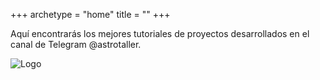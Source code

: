 +++
archetype = "home"
title = ""
+++

Aquí encontrarás los mejores tutoriales de proyectos desarrollados en el canal de Telegram @astrotaller.

![Logo](/images/logo_astrotaller.jpg)